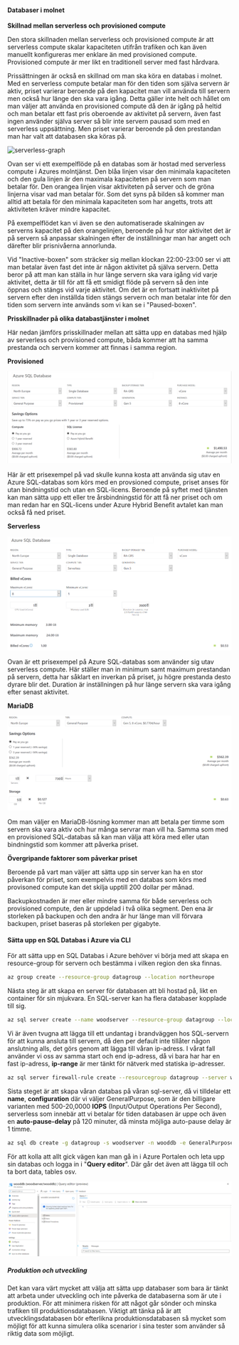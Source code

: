 #### **Databaser i molnet**

**Skillnad mellan serverless och provisioned compute**

Den stora skillnaden mellan serverless och provisioned compute är att serverless compute skalar kapaciteten utifrån trafiken och kan även manuellt konfigureras mer enklare än med provisioned compute. Provisioned compute är mer likt en traditionell server med fast hårdvara.

Prissättningen är också en skillnad om man ska köra en databas i molnet. Med en serverless compute betalar man för den tiden som själva servern är aktiv, priset varierar beroende på den kapacitet man vill använda till servern men också hur länge den ska vara igång. Detta gäller inte helt och hållet om man väljer att använda en provisioned compute då den är igång på heltid och man betalar ett fast pris oberoende av aktivitet på servern, även fast ingen använder själva server så blir inte servern pausad som med en serverless uppsättning. Men priset varierar beroende på den prestandan man har valt att databasen ska köras på.

![serverless-graph](../pics/blog05/serverless-graph.png) 

Ovan ser vi ett exempelflöde på en databas som är hostad med serverless compute i Azures molntjänst. Den blåa linjen visar den minimala kapaciteten och den gula linjen är den maximala kapaciteten på servern som man betalar för. Den orangea linjen visar aktiviteten på server och de gröna linjerna visar vad man betalar för. Som det syns på bilden så kommer man alltid att betala för den minimala kapaciteten som har angetts, trots att aktiviteten kräver mindre kapacitet.

På exempelflödet kan vi även se den automatiserade skalningen av serverns kapacitet på den orangelinjen, beroende på hur stor aktivitet det är på servern så anpassar skalningen efter de inställningar man har angett och därefter blir prisnivåerna annorlunda.

Vid "Inactive-boxen" som sträcker sig mellan klockan 22:00-23:00 ser vi att man betalar även fast det inte är någon aktivitet på själva servern. Detta beror på att man kan ställa in hur länge servern ska vara igång vid varje aktivitet, detta är till för att få ett smidigt flöde på servern så den inte öppnas och stängs vid varje aktivitet. Om det är en fortsatt inaktivitet på servern efter den inställda tiden stängs servern och man betalar inte för den tiden som servern inte används som vi kan se i "Paused-boxen".

**Prisskillnader på olika databastjänster i molnet**

Här nedan jämförs prisskillnader mellan att sätta upp en databas med hjälp av serverless och provisioned compute, båda kommer att ha samma prestanda och servern kommer att finnas i samma region.

**Provisioned**

![sql-provisioned](pics\blog05\sql-provisioned.PNG) 

Här är ett prisexempel på vad skulle kunna kosta att använda sig utav en Azure SQL-databas som körs med en provsioned compute, priset anses för utan bindningstid och utan en SQL-licens. Beroende på syftet med tjänsten kan man sätta upp ett eller tre årsbindningstid för att få ner priset och om man redan har en SQL-licens under Azure Hybrid Benefit avtalet kan man också få ned priset.

**Serverless**

![sql-serverless](\pics\blog05\sql-serverless.PNG) 

Ovan är ett prisexempel på Azure SQL-databas som använder sig utav serverless compute. Här ställer man in minimum samt maximum prestandan på servern, detta har såklart en inverkan på priset, ju högre prestanda desto dyrare blir det. Duration är inställningen på hur länge servern ska vara igång efter senast aktivitet.

**MariaDB**

![Maria-DB](\pics\blog05\Maria-DB.PNG) 

Om man väljer en MariaDB-lösning kommer man att betala per timme som servern ska vara aktiv och hur många servrar man vill ha. Samma som med en provisioned SQL-databas så kan man välja att köra med eller utan bindningstid som kommer att påverka priset.

**Övergripande faktorer som påverkar priset**

Beroende på vart man väljer att sätta upp sin server kan ha en stor påverkan för priset, som exempelvis med en databas som körs med provisoned compute kan det skilja upptill 200 dollar per månad.

Backupkostnaden är mer eller mindre samma för både serverless och provisioned compute, den är uppdelad i två olika segment. Den ena är storleken på backupen och den andra är hur länge man vill förvara backupen, priset baseras på storleken per gigabyte. 




#### Sätta upp en SQL Databas i Azure via CLI

För att sätta upp en SQL Databas i Azure behöver vi börja med att skapa en resource-group för servern och bestämma i vilken region den ska finnas.

```bash
az group create --resource-group datagroup --location northeurope
```

Nästa steg är att skapa en server för databasen att bli hostad på, likt en container för sin mjukvara. En SQL-server kan ha flera databaser kopplade till sig.

```bash
az sql server create --name woodserver --resource-group datagroup --location northeurope --admin-user woodadmin --admin-password ***** 
```

Vi är även tvugna att lägga till ett undantag i brandväggen hos SQL-servern för att kunna ansluta till servern, då den per default inte tillåter någon anslutning alls, det görs genom att lägga till våran ip-adress. I vårat fall använder vi oss av samma start och end ip-adress, då vi bara har har en fast ip-adress, **ip-range** är mer tänkt för nätverk med statiska ip-adresser. 

```bash
az sql server firewall-rule create --resourcegroup datagroup --server woodserver -n AllowYourIp --start-ip-address startIP --end-ip-address endIP 
```

Sista steget är att skapa våran databas på våran sql-server, då vi tilldelar ett **name**, **configuration** där vi väljer GeneralPurpose, som är den billigare varianten med 500-20,0000 **IOPS** (Input/Output Operations Per Second), serverless som innebär att vi betalar för tiden databasen är uppe och även en **auto-pause-delay** på 120 minuter, då minsta möjliga auto-pause delay är 1 timme.

```bash
az sql db create -g datagroup -s woodserver -n wooddb -e GeneralPurpose -f Gen5 -c 2 --compute-model Serverless --auto-pause-delay 120
```

För att kolla att allt gick vägen kan man gå in i Azure Portalen och leta upp sin databas och logga in i "**Query editor**". Där går det även att lägga till och ta bort data, tables osv.

![az-db5](\pics\blog05\az-db.PNG)

##### Produktion och utveckling

Det kan vara värt mycket att välja att sätta upp databaser som bara är tänkt att arbeta under utveckling och inte påverka de databaserna som är ute i produktion. För att minimera risken för att något går sönder och minska trafiken till produktionsdatabasen. Viktigt att tänka på är att utvecklingsdatabasen bör efterlikna produktionsdatabasen så mycket som möjligt för att kunna simulera olika scenarior i sina tester som använder så riktig data som möjligt.
